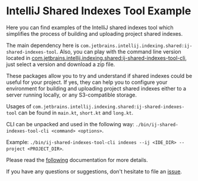 # IntelliJ Shared Indexes Tool Example

Here you can find examples of the IntelliJ shared indexes tool which
simplifies the process of building and uploading project shared indexes.

The main dependency here is `com.jetbrains.intellij.indexing.shared:ij-shared-indexes-tool`.
Also, you can play with the command line version located in [com.jetbrains.intellij.indexing.shared:ij-shared-indexes-tool-cli](https://packages.jetbrains.team/maven/p/ij/intellij-shared-indexes/com/jetbrains/intellij/indexing/shared/ij-shared-indexes-tool-cli/), just select a version and download a zip file.

These packages allow you to try and understand if shared indexes could be useful for your project.
If yes, they can help you to configure your environment for building and uploading project shared indexes either to a server running locally, or any S3-compatible storage.

Usages of `com.jetbrains.intellij.indexing.shared:ij-shared-indexes-tool` can be found in `main.kt`, `short.kt` and `long.kt`.

CLI can be unpacked and used in the following way: `./bin/ij-shared-indexes-tool-cli <command> <options>`.

Example: `./bin/ij-shared-indexes-tool-cli indexes --ij <IDE_DIR> --project <PROJECT_DIR>`.

Please read the [following](https://www.jetbrains.com/help/idea/shared-indexes.html#project-shared-indexes) documentation for more details.

If you have any questions or suggestions, don't hesitate to file an [issue](https://github.com/JetBrains/intellij-shared-indexes-tool-example/issues).